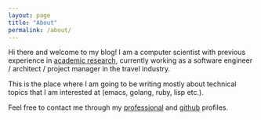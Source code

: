 ```yaml
---
layout: page
title: "About"
permalink: /about/
---
```


Hi there and welcome to my blog! I am a computer scientist with
previous experience in [academic
research](https://scholar.google.gr/citations?user=-AYr7GAAAAAJ&hl=en),
currently working as a software engineer / architect / project manager
in the travel industry.

This is the place where I am going to be writing mostly about
technical topics that I am interested at (emacs, golang, ruby, lisp
etc.).

Feel free to contact me through my
[professional](https://www.linkedin.com/in/kkentzo) and
[github](https://github.com/kkentzo) profiles.
